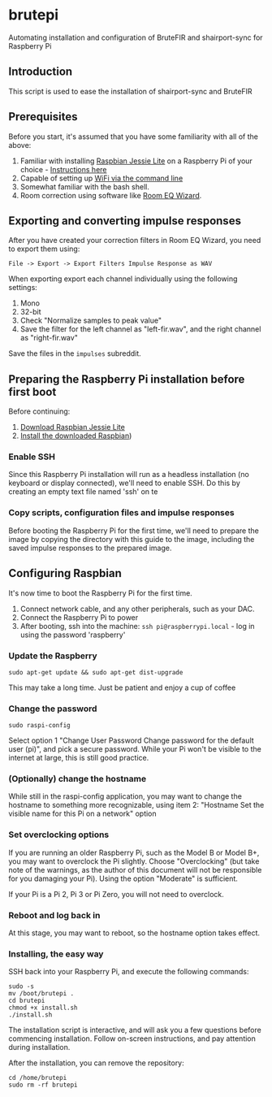 # brutepi

Automating installation and configuration of BruteFIR and shairport-sync for Raspberry Pi

## Introduction

This script is used to ease the installation of shairport-sync and BruteFIR 

## Prerequisites

Before you start, it's assumed that you have some familiarity with all of the above:

1. Familiar with installing [Raspbian Jessie Lite](https://www.raspberrypi.org/downloads/raspbian/) on a Raspberry Pi of your choice - [Instructions here](https://www.raspberrypi.org/documentation/installation/installing-images/README.md)
2. Capable of setting up [WiFi via the command line](https://www.raspberrypi.org/documentation/configuration/wireless/wireless-cli.md)
3. Somewhat familiar with the bash shell.
4. Room correction using software like [Room EQ Wizard](https://www.roomeqwizard.com/).

## Exporting and converting impulse responses

After you have created your correction filters in Room EQ Wizard, you need to export them using:

    File -> Export -> Export Filters Impulse Response as WAV

When exporting export each channel individually using the following settings:

1. Mono
2. 32-bit
3. Check "Normalize samples to peak value"
4. Save the filter for the left channel as "left-fir.wav", and the right channel as "right-fir.wav"

Save the files in the `impulses` subreddit.

## Preparing the Raspberry Pi installation before first boot

Before continuing:

1. [Download Raspbian Jessie Lite](https://www.raspberrypi.org/downloads/raspbian/)
2. [Install the downloaded Raspbian](https://www.raspberrypi.org/documentation/installation/installing-images/README.md))

### Enable SSH

Since this Raspberry Pi installation will run as a headless installation (no keyboard or display connected), we'll need to enable SSH.  Do this by creating an empty text file named 'ssh' on te

### Copy scripts, configuration files and impulse responses

Before booting the Raspberry Pi for the first time, we'll need to prepare the image by copying the directory with this guide to the image, including the saved impulse responses to the prepared image.

## Configuring Raspbian

It's now time to boot the Raspberry Pi for the first time.

1. Connect network cable, and any other peripherals, such as your DAC.
2. Connect the Raspberry Pi to power
3. After booting, ssh into the machine:   `ssh pi@raspberrypi.local` - log in using the password 'raspberry'

### Update the Raspberry

    sudo apt-get update && sudo apt-get dist-upgrade

This may take a long time.  Just be patient and enjoy a cup of coffee

### Change the password

    sudo raspi-config

Select option 1 "Change User Password Change password for the default user (pi)", and pick a secure password.  While your Pi won't be visible to the internet at large, this is still good practice.

### (Optionally) change the hostname

While still in the raspi-config application, you may want to change the hostname to something more recognizable, using item 2: "Hostname             Set the visible name for this Pi on a network" option

### Set overclocking options

If you are running an older Raspberry Pi, such as the Model B or Model B+, you may want to overclock the Pi slightly.  Choose "Overclocking" (but take note of the warnings, as the author of this document will not be responsible for you damaging your Pi).  Using the option "Moderate" is sufficient.

If your Pi is a Pi 2, Pi 3 or Pi Zero, you will not need to overclock.

### Reboot and log back in

At this stage, you may want to reboot, so the hostname option takes effect.

### Installing, the easy way

SSH back into your Raspberry Pi, and execute the following commands:

    sudo -s
    mv /boot/brutepi .
    cd brutepi
    chmod +x install.sh
    ./install.sh

The installation script is interactive, and will ask you a few questions before commencing installation.  Follow on-screen instructions, and pay attention during installation.

After the installation, you can remove the repository:

    cd /home/brutepi
    sudo rm -rf brutepi

